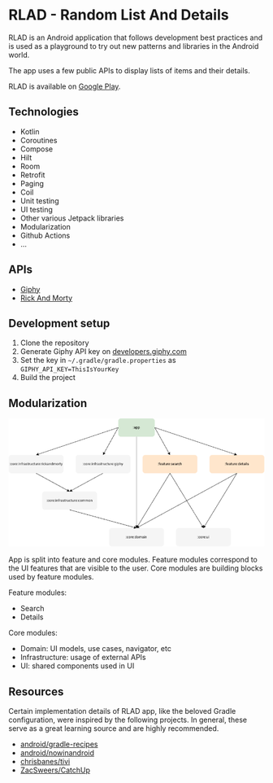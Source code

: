 # RLAD - Random List And Details

RLAD is an Android application that follows development best practices and is used as a playground
to try out new patterns and libraries in the Android world.

The app uses a few public APIs to display lists of items and their details.

RLAD is available on [Google Play](https://play.google.com/store/apps/details?id=com.rlad).

## Technologies

* Kotlin
* Coroutines
* Compose
* Hilt
* Room
* Retrofit
* Paging
* Coil
* Unit testing
* UI testing
* Other various Jetpack libraries
* Modularization
* Github Actions
* ...

## APIs

* [Giphy](https://developers.giphy.com/docs/api/endpoint)
* [Rick And Morty](https://rickandmortyapi.com/documentation)

## Development setup

1. Clone the repository
2. Generate Giphy API key on [developers.giphy.com](https://developers.giphy.com)
3. Set the key in `~/.gradle/gradle.properties` as `GIPHY_API_KEY=ThisIsYourKey`
4. Build the project

## Modularization

![dependency-graph](docs/dependency-graph.png)

App is split into feature and core modules. Feature modules correspond to the UI features that
are visible to the user. Core modules are building blocks used by feature modules.

Feature modules:

* Search
* Details

Core modules:

* Domain: UI models, use cases, navigator, etc
* Infrastructure: usage of external APIs
* UI: shared components used in UI

## Resources

Certain implementation details of RLAD app, like the beloved Gradle configuration, were inspired by
the following projects. In general, these serve as a great learning source and are highly
recommended.

* [android/gradle-recipes](https://github.com/android/gradle-recipes)
* [android/nowinandroid](https://github.com/android/nowinandroid)
* [chrisbanes/tivi](https://github.com/chrisbanes/tivi)
* [ZacSweers/CatchUp](https://github.com/ZacSweers/CatchUp)
